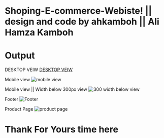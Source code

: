 # Shoping-E-commerce-Webiste! || design and code by ahkamboh || Ali Hamza Kamboh

# Output

DESKTOP VEIW
[DESKTOP VEIW](https://user-images.githubusercontent.com/123060177/227790216-7156cf5f-1931-4736-b41c-a09a414865ee.png)

Mobile view
![mobile view](https://user-images.githubusercontent.com/123060177/227790570-3bb9e445-f482-4097-aa2c-4658d76013e4.png)

Mobile view || Width below 300px view
![300 width below view](https://user-images.githubusercontent.com/123060177/227790595-e711ea0b-825d-4c90-a176-02e3647c8162.png)

Footer
![Footer](https://user-images.githubusercontent.com/123060177/227790673-2f125c22-583a-4383-a8d2-d72ced6d60f5.png)

Product Page
![product page](https://user-images.githubusercontent.com/123060177/227790687-f886f575-c536-4830-82fc-7c82b7df15d9.png)

 # Thank For Yours time here
